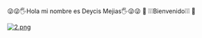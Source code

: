 😜😜🖐Hola mi nombre es Deycis Mejias🖐😜😜
         👀 ❕❕❕Bienvenido❕❕❕ 👀

[![2.png](https://i.postimg.cc/W4WrqVhW/2.png)](https://postimg.cc/TybhBZjg)
